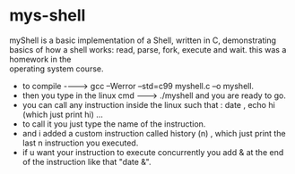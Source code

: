 # mys-shell
myShell is a basic implementation of a Shell, written in C, demonstrating basics of how a shell works: read, parse, fork, execute and wait. this was a homework in the<br/> operating system course.<br/>
<ul>
<li>to compile ----> gcc –Werror –std=c99 myshell.c –o myshell.</li>
<li>then you type in the linux cmd ---> ./myshell   and you are ready to go.</li>
<li>you can call any instruction inside the linux such that  : date , echo hi (which just print hi) ...</li>
<li>to call it you just type the name of the instruction.</li>
<li>and i added a custom instruction called history (n)  , which just print the last n instruction you executed.</li>
 <li>if u want your instruction to execute concurrently you add & at the end of the instruction like that "date &".</li>
</ul>
